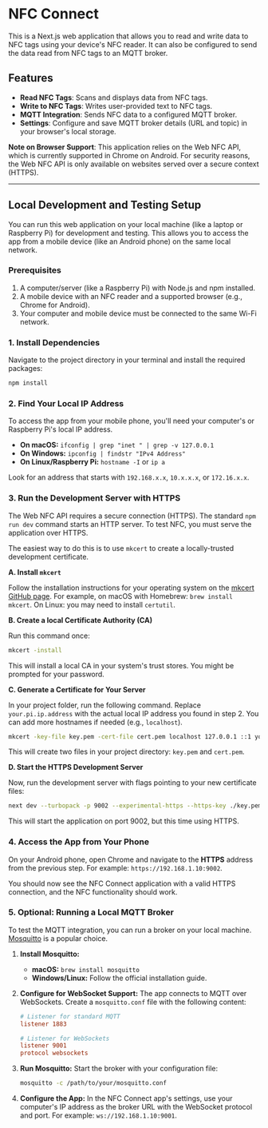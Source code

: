 # NFC Connect

This is a Next.js web application that allows you to read and write data to NFC tags using your device's NFC reader. It can also be configured to send the data read from NFC tags to an MQTT broker.

## Features

- **Read NFC Tags**: Scans and displays data from NFC tags.
- **Write to NFC Tags**: Writes user-provided text to NFC tags.
- **MQTT Integration**: Sends NFC data to a configured MQTT broker.
- **Settings**: Configure and save MQTT broker details (URL and topic) in your browser's local storage.

**Note on Browser Support**: This application relies on the Web NFC API, which is currently supported in Chrome on Android. For security reasons, the Web NFC API is only available on websites served over a secure context (HTTPS).

---

## Local Development and Testing Setup

You can run this web application on your local machine (like a laptop or Raspberry Pi) for development and testing. This allows you to access the app from a mobile device (like an Android phone) on the same local network.

### Prerequisites

1.  A computer/server (like a Raspberry Pi) with Node.js and npm installed.
2.  A mobile device with an NFC reader and a supported browser (e.g., Chrome for Android).
3.  Your computer and mobile device must be connected to the same Wi-Fi network.

### 1. Install Dependencies

Navigate to the project directory in your terminal and install the required packages:

```bash
npm install
```

### 2. Find Your Local IP Address

To access the app from your mobile phone, you'll need your computer's or Raspberry Pi's local IP address.

- **On macOS:** `ifconfig | grep "inet " | grep -v 127.0.0.1`
- **On Windows:** `ipconfig | findstr "IPv4 Address"`
- **On Linux/Raspberry Pi:** `hostname -I` or `ip a`

Look for an address that starts with `192.168.x.x`, `10.x.x.x`, or `172.16.x.x`.

### 3. Run the Development Server with HTTPS

The Web NFC API requires a secure connection (HTTPS). The standard `npm run dev` command starts an HTTP server. To test NFC, you must serve the application over HTTPS.

The easiest way to do this is to use `mkcert` to create a locally-trusted development certificate.

**A. Install `mkcert`**

Follow the installation instructions for your operating system on the [mkcert GitHub page](https://github.com/FiloSottile/mkcert). For example, on macOS with Homebrew: `brew install mkcert`. On Linux: you may need to install `certutil`.

**B. Create a local Certificate Authority (CA)**

Run this command once:
```bash
mkcert -install
```
This will install a local CA in your system's trust stores. You might be prompted for your password.

**C. Generate a Certificate for Your Server**

In your project folder, run the following command. Replace `your.pi.ip.address` with the actual local IP address you found in step 2. You can add more hostnames if needed (e.g., `localhost`).

```bash
mkcert -key-file key.pem -cert-file cert.pem localhost 127.0.0.1 ::1 your.pi.ip.address
```
This will create two files in your project directory: `key.pem` and `cert.pem`.

**D. Start the HTTPS Development Server**

Now, run the development server with flags pointing to your new certificate files:
```bash
next dev --turbopack -p 9002 --experimental-https --https-key ./key.pem --https-cert ./cert.pem
```

This will start the application on port 9002, but this time using HTTPS.

### 4. Access the App from Your Phone

On your Android phone, open Chrome and navigate to the **HTTPS** address from the previous step. For example: `https://192.168.1.10:9002`.

You should now see the NFC Connect application with a valid HTTPS connection, and the NFC functionality should work.

### 5. Optional: Running a Local MQTT Broker

To test the MQTT integration, you can run a broker on your local machine. [Mosquitto](https://mosquitto.org/) is a popular choice.

1.  **Install Mosquitto:**
    -   **macOS:** `brew install mosquitto`
    -   **Windows/Linux:** Follow the official installation guide.

2.  **Configure for WebSocket Support:**
    The app connects to MQTT over WebSockets. Create a `mosquitto.conf` file with the following content:

    ```conf
    # Listener for standard MQTT
    listener 1883

    # Listener for WebSockets
    listener 9001
    protocol websockets
    ```

3.  **Run Mosquitto:**
    Start the broker with your configuration file:
    ```bash
    mosquitto -c /path/to/your/mosquitto.conf
    ```

4.  **Configure the App:**
    In the NFC Connect app's settings, use your computer's IP address as the broker URL with the WebSocket protocol and port. For example: `ws://192.168.1.10:9001`.
